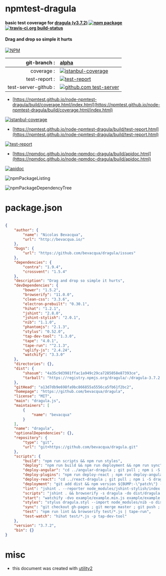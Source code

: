 # npmtest-dragula

#### basic test coverage for  [dragula (v3.7.2)](https://github.com/bevacqua/dragula)  [![npm package](https://img.shields.io/npm/v/npmtest-dragula.svg?style=flat-square)](https://www.npmjs.org/package/npmtest-dragula) [![travis-ci.org build-status](https://api.travis-ci.org/npmtest/node-npmtest-dragula.svg)](https://travis-ci.org/npmtest/node-npmtest-dragula)

#### Drag and drop so simple it hurts

[![NPM](https://nodei.co/npm/dragula.png?downloads=true&downloadRank=true&stars=true)](https://www.npmjs.com/package/dragula)

| git-branch : | [alpha](https://github.com/npmtest/node-npmtest-dragula/tree/alpha)|
|--:|:--|
| coverage : | [![istanbul-coverage](https://npmtest.github.io/node-npmtest-dragula/build/coverage.badge.svg)](https://npmtest.github.io/node-npmtest-dragula/build/coverage.html/index.html)|
| test-report : | [![test-report](https://npmtest.github.io/node-npmtest-dragula/build/test-report.badge.svg)](https://npmtest.github.io/node-npmtest-dragula/build/test-report.html)|
| test-server-github : | [![github.com test-server](https://npmtest.github.io/node-npmtest-dragula/GitHub-Mark-32px.png)](https://npmtest.github.io/node-npmtest-dragula/build/app/index.html) | | build-artifacts : | [![build-artifacts](https://npmtest.github.io/node-npmtest-dragula/glyphicons_144_folder_open.png)](https://github.com/npmtest/node-npmtest-dragula/tree/gh-pages/build)|

- [https://npmtest.github.io/node-npmtest-dragula/build/coverage.html/index.html](https://npmtest.github.io/node-npmtest-dragula/build/coverage.html/index.html)

[![istanbul-coverage](https://npmtest.github.io/node-npmtest-dragula/build/screenCapture.buildCi.browser.%252Ftmp%252Fbuild%252Fcoverage.lib.html.png)](https://npmtest.github.io/node-npmtest-dragula/build/coverage.html/index.html)

- [https://npmtest.github.io/node-npmtest-dragula/build/test-report.html](https://npmtest.github.io/node-npmtest-dragula/build/test-report.html)

[![test-report](https://npmtest.github.io/node-npmtest-dragula/build/screenCapture.buildCi.browser.%252Ftmp%252Fbuild%252Ftest-report.html.png)](https://npmtest.github.io/node-npmtest-dragula/build/test-report.html)

- [https://npmdoc.github.io/node-npmdoc-dragula/build/apidoc.html](https://npmdoc.github.io/node-npmdoc-dragula/build/apidoc.html)

[![apidoc](https://npmdoc.github.io/node-npmdoc-dragula/build/screenCapture.buildCi.browser.%252Ftmp%252Fbuild%252Fapidoc.html.png)](https://npmdoc.github.io/node-npmdoc-dragula/build/apidoc.html)

![npmPackageListing](https://npmtest.github.io/node-npmtest-dragula/build/screenCapture.npmPackageListing.svg)

![npmPackageDependencyTree](https://npmtest.github.io/node-npmtest-dragula/build/screenCapture.npmPackageDependencyTree.svg)



# package.json

```json

{
    "author": {
        "name": "Nicolas Bevacqua",
        "url": "http://bevacqua.io/"
    },
    "bugs": {
        "url": "https://github.com/bevacqua/dragula/issues"
    },
    "dependencies": {
        "contra": "1.9.4",
        "crossvent": "1.5.4"
    },
    "description": "Drag and drop so simple it hurts",
    "devDependencies": {
        "bower": "1.5.2",
        "browserify": "11.0.0",
        "clean-css": "3.3.6",
        "electron-prebuilt": "0.30.1",
        "hihat": "1.2.1",
        "jshint": "2.8.0",
        "jshint-stylish": "2.0.1",
        "nib": "1.1.0",
        "phantomjs": "2.1.3",
        "stylus": "0.52.0",
        "tap-dev-tool": "1.3.0",
        "tape": "4.0.1",
        "tape-run": "^2.1.3",
        "uglify-js": "2.4.24",
        "watchify": "3.3.0"
    },
    "directories": {},
    "dist": {
        "shasum": "4a35c9d3981ffac1a949c29ca7285058e87393ce",
        "tarball": "https://registry.npmjs.org/dragula/-/dragula-3.7.2.tgz"
    },
    "gitHead": "a13d7db9e698fa9bc866855a5556ca5fb61f2bc2",
    "homepage": "https://github.com/bevacqua/dragula",
    "license": "MIT",
    "main": "dragula.js",
    "maintainers": [
        {
            "name": "bevacqua"
        }
    ],
    "name": "dragula",
    "optionalDependencies": {},
    "repository": {
        "type": "git",
        "url": "git+https://github.com/bevacqua/dragula.git"
    },
    "scripts": {
        "build": "npm run scripts && npm run styles",
        "deploy": "npm run build && npm run deployment && npm run sync",
        "deploy-angular": "cd ../angular-dragula ; git pull ; npm i -S dragula@* ; git commit package.json -m 'bumped dragula version'; npm run deploy",
        "deploy-plugins": "npm run deploy-react ; npm run deploy-angular ; cd ../dragula",
        "deploy-react": "cd ../react-dragula ; git pull ; npm i -S dragula@* ; git commit package.json -m 'bumped dragula version'; npm run deploy",
        "deployment": "git add dist && npm version ${BUMP:-\"patch\"} --no-git-tag-version && git add package.json && git commit -am \"Autogenerated pre-deployment commit\" && bower version ${BUMP:-\"patch\"} && git reset HEAD~2 && git add . && git commit -am \"Release $(cat package.json | jq -r .version)\" && git push --tags && npm publish && git push",
        "lint": "jshint . --reporter node_modules/jshint-stylish/index.js",
        "scripts": "jshint . && browserify -s dragula -do dist/dragula.js dragula.js && uglifyjs -m -c -o dist/dragula.min.js dist/dragula.js",
        "start": "watchify -dvo example/example.min.js example/example.js & watchify -dvs dragula -o dist/dragula.js dragula.js & stylus -w dragula.styl --import node_modules/nib -o dist",
        "styles": "stylus dragula.styl --import node_modules/nib -o dist && cleancss dist/dragula.css -o dist/dragula.min.css",
        "sync": "git checkout gh-pages ; git merge master ; git push ; git checkout master",
        "test": "npm run lint && browserify test/*.js | tape-run",
        "test-watch": "hihat test/*.js -p tap-dev-tool"
    },
    "version": "3.7.2",
    "bin": {}
}
```



# misc
- this document was created with [utility2](https://github.com/kaizhu256/node-utility2)

